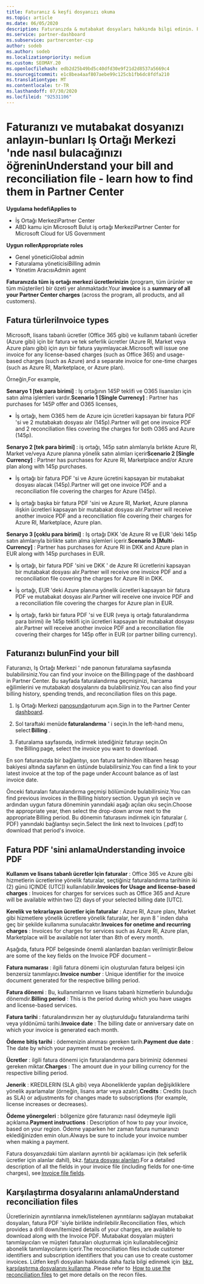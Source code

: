 ```yaml
---
title: Faturanız & keşfi dosyanızı okuma
ms.topic: article
ms.date: 06/05/2020
description: Faturanızda & mutabakat dosyaları hakkında bilgi edinin. Faturanızda, bu aylık dönem için program, ürün ve müşteriler genelinde Iş Ortağı Merkezi ücretleri gösterilmektedir.
ms.service: partner-dashboard
ms.subservice: partnercenter-csp
author: sodeb
ms.author: sodeb
ms.localizationpriority: medium
ms.custom: SEOMAY.20
ms.openlocfilehash: edb2d25b49bd5c40dfd30e9f21d2d8537a5669c4
ms.sourcegitcommit: e1c8bea4aaf807aebe99c125cb1fb6dc8fdfa210
ms.translationtype: MT
ms.contentlocale: tr-TR
ms.lasthandoff: 07/30/2020
ms.locfileid: "92531106"
---
```

# <a name="understand-your-bill-and-reconciliation-file---learn-how-to-find-them-in-partner-center"></a><span data-ttu-id="4beb6-104">Faturanızı ve mutabakat dosyanızı anlayın-bunları Iş Ortağı Merkezi 'nde nasıl bulacağınızı öğrenin</span><span class="sxs-lookup"><span data-stu-id="4beb6-104">Understand your bill and reconciliation file - learn how to find them in Partner Center</span></span>

<span data-ttu-id="4beb6-105">**Uygulama hedefi**</span><span class="sxs-lookup"><span data-stu-id="4beb6-105">**Applies to**</span></span>

- <span data-ttu-id="4beb6-106">İş Ortağı Merkezi</span><span class="sxs-lookup"><span data-stu-id="4beb6-106">Partner Center</span></span>
- <span data-ttu-id="4beb6-107">ABD kamu için Microsoft Bulut iş ortağı Merkezi</span><span class="sxs-lookup"><span data-stu-id="4beb6-107">Partner Center for Microsoft Cloud for US Government</span></span>

<span data-ttu-id="4beb6-108">**Uygun roller**</span><span class="sxs-lookup"><span data-stu-id="4beb6-108">**Appropriate roles**</span></span>

- <span data-ttu-id="4beb6-109">Genel yönetici</span><span class="sxs-lookup"><span data-stu-id="4beb6-109">Global admin</span></span>
- <span data-ttu-id="4beb6-110">Faturalama yöneticisi</span><span class="sxs-lookup"><span data-stu-id="4beb6-110">Billing admin</span></span>
- <span data-ttu-id="4beb6-111">Yönetim Aracısı</span><span class="sxs-lookup"><span data-stu-id="4beb6-111">Admin agent</span></span>


<span data-ttu-id="4beb6-112">**Faturanızda** **tüm iş ortağı merkezi ücretlerinizin** (program, tüm ürünler ve tüm müşteriler) bir özeti yer alınmaktadır.</span><span class="sxs-lookup"><span data-stu-id="4beb6-112">Your **invoice** is a **summary of all your Partner Center charges** (across the program, all products, and all customers).</span></span> 

## <a name="invoice-types"></a><span data-ttu-id="4beb6-113">Fatura türleri</span><span class="sxs-lookup"><span data-stu-id="4beb6-113">Invoice types</span></span>

<span data-ttu-id="4beb6-114">Microsoft, lisans tabanlı ücretler (Office 365 gibi) ve kullanım tabanlı ücretler (Azure gibi) için bir fatura ve tek seferlik ücretler (Azure RI, Market veya Azure planı gibi) için ayrı bir fatura yayımlayacak.</span><span class="sxs-lookup"><span data-stu-id="4beb6-114">Microsoft will issue one invoice for any license-based charges (such as Office 365) and usage-based charges (such as Azure) and a separate invoice for one-time charges (such as Azure RI, Marketplace, or Azure plan).</span></span>

<span data-ttu-id="4beb6-115">Örneğin,</span><span class="sxs-lookup"><span data-stu-id="4beb6-115">For example,</span></span>  

<span data-ttu-id="4beb6-116">**Senaryo 1 [tek para birimi]** : Iş ortağının 145P teklifi ve O365 lisansları için satın alma işlemleri vardır.</span><span class="sxs-lookup"><span data-stu-id="4beb6-116">**Scenario 1 [Single Currency]** : Partner has purchases for 145P offer and O365 licenses,</span></span>  

- <span data-ttu-id="4beb6-117">İş ortağı, hem O365 hem de Azure için ücretleri kapsayan bir fatura PDF 'si ve 2 mutabakatı dosyası alır (145p).</span><span class="sxs-lookup"><span data-stu-id="4beb6-117">Partner will get one invoice PDF and 2 reconciliation files covering the charges for both O365 and Azure (145p).</span></span>  

<span data-ttu-id="4beb6-118">**Senaryo 2 [tek para birimi]** : iş ortağı, 145p satın alımlarıyla bırlıkte Azure RI, Market ve/veya Azure planına yönelik satın alımları içerir</span><span class="sxs-lookup"><span data-stu-id="4beb6-118">**Scenario 2 [Single Currency]** : Partner has purchases for Azure RI, Marketplace and/or Azure plan along with 145p purchases.</span></span>

- <span data-ttu-id="4beb6-119">İş ortağı bir fatura PDF 'si ve Azure ücretini kapsayan bir mutabakat dosyası alacak (145p).</span><span class="sxs-lookup"><span data-stu-id="4beb6-119">Partner will get one invoice PDF and a reconciliation file covering the charges for Azure (145p).</span></span> 

- <span data-ttu-id="4beb6-120">İş ortağı başka bir fatura PDF 'sini ve Azure RI, Market, Azure planına ilişkin ücretleri kapsayan bir mutabakat dosyası alır.</span><span class="sxs-lookup"><span data-stu-id="4beb6-120">Partner will receive another invoice PDF and a reconciliation file covering their charges for Azure RI, Marketplace, Azure plan.</span></span> 

<span data-ttu-id="4beb6-121">**Senaryo 3 [çoklu para birimi]** : Iş ortağı DKK 'de Azure RI ve EUR 'deki 145p satın alımlarıyla birlikte satın alma işlemleri içerir.</span><span class="sxs-lookup"><span data-stu-id="4beb6-121">**Scenario 3 [Multi-Currency]** : Partner has purchases for Azure RI in DKK and Azure plan in EUR along with 145p purchases in EUR.</span></span>

- <span data-ttu-id="4beb6-122">İş ortağı, bir fatura PDF 'sini ve DKK ' de Azure RI ücretlerini kapsayan bir mutabakat dosyası alır.</span><span class="sxs-lookup"><span data-stu-id="4beb6-122">Partner will receive one invoice PDF and a reconciliation file covering the charges for Azure RI in DKK.</span></span> 

- <span data-ttu-id="4beb6-123">İş ortağı, EUR 'deki Azure planına yönelik ücretleri kapsayan bir fatura PDF ve mutabakat dosyası alır.</span><span class="sxs-lookup"><span data-stu-id="4beb6-123">Partner will receive one invoice PDF and a reconciliation file covering the charges for Azure plan in EUR.</span></span> 

- <span data-ttu-id="4beb6-124">İş ortağı, farklı bir fatura PDF 'si ve EUR (veya iş ortağı faturalandırma para birimi) ile 145p teklifi için ücretleri kapsayan bir mutabakat dosyası alır.</span><span class="sxs-lookup"><span data-stu-id="4beb6-124">Partner will receive another invoice PDF and a reconciliation file covering their charges for 145p offer in EUR (or partner billing currency).</span></span> 

## <a name="find-your-bill"></a><span data-ttu-id="4beb6-125">Faturanızı bulun</span><span class="sxs-lookup"><span data-stu-id="4beb6-125">Find your bill</span></span> 

<span data-ttu-id="4beb6-126">Faturanızı, Iş Ortağı Merkezi ' nde panonun faturalama sayfasında bulabilirsiniz.</span><span class="sxs-lookup"><span data-stu-id="4beb6-126">You can find your invoice on the Billing page of the dashboard in Partner Center.</span></span> <span data-ttu-id="4beb6-127">Bu sayfada faturalandırma geçmişinizi, harcama eğilimlerini ve mutabakatı dosyalarını da bulabilirsiniz.</span><span class="sxs-lookup"><span data-stu-id="4beb6-127">You can also find your billing history, spending trends, and reconciliation files on this page.</span></span> 

1. <span data-ttu-id="4beb6-128">Iş Ortağı Merkezi [panosunda](https://partner.microsoft.com/dashboard/home)oturum açın.</span><span class="sxs-lookup"><span data-stu-id="4beb6-128">Sign in to the Partner Center [dashboard](https://partner.microsoft.com/dashboard/home).</span></span> 

2. <span data-ttu-id="4beb6-129">Sol taraftaki menüde **faturalandırma** ' i seçin.</span><span class="sxs-lookup"><span data-stu-id="4beb6-129">In the left-hand menu, select **Billing** .</span></span> 

3. <span data-ttu-id="4beb6-130">Faturalama sayfasında, indirmek istediğiniz faturayı seçin.</span><span class="sxs-lookup"><span data-stu-id="4beb6-130">On the Billing page, select the invoice you want to download.</span></span> 

<span data-ttu-id="4beb6-131">En son faturanızda bir bağlantıyı, son fatura tarihinden itibaren hesap bakiyesi altında sayfanın en üstünde bulabilirsiniz.</span><span class="sxs-lookup"><span data-stu-id="4beb6-131">You can find a link to your latest invoice at the top of the page under Account balance as of last invoice date.</span></span> 

<span data-ttu-id="4beb6-132">Önceki faturaları faturalandırma geçmişi bölümünde bulabilirsiniz.</span><span class="sxs-lookup"><span data-stu-id="4beb6-132">You can find previous invoices in the Billing history section.</span></span> <span data-ttu-id="4beb6-133">Uygun yılı seçin ve ardından uygun fatura döneminin yanındaki aşağı açılan oku seçin.</span><span class="sxs-lookup"><span data-stu-id="4beb6-133">Choose the appropriate year, then select the drop-down arrow next to the appropriate Billing period.</span></span> <span data-ttu-id="4beb6-134">Bu dönemin faturasını indirmek için faturalar (. PDF) yanındaki bağlantıyı seçin.</span><span class="sxs-lookup"><span data-stu-id="4beb6-134">Select the link next to Invoices (.pdf) to download that period's invoice.</span></span> 

## <a name="understanding-invoice-pdf"></a><span data-ttu-id="4beb6-135">Fatura PDF 'sini anlama</span><span class="sxs-lookup"><span data-stu-id="4beb6-135">Understanding invoice PDF</span></span> 

<span data-ttu-id="4beb6-136">**Kullanım ve lisans tabanlı ücretler Için faturalar** : Office 365 ve Azure gibi hizmetlerin ücretlerine yönelik faturalar, seçtiğiniz faturalandırma tarihinin iki (2) günü IÇINDE (UTC]) kullanılabilir.</span><span class="sxs-lookup"><span data-stu-id="4beb6-136">**Invoices for Usage and license-based charges** : Invoices for charges for services such as Office 365 and Azure will be available within two (2) days of your selected billing date [UTC].</span></span>  

<span data-ttu-id="4beb6-137">**Kerelik ve tekrarlayan ücretler için faturalar** : Azure RI, Azure planı, Market gibi hizmetlere yönelik ücretlere yönelik faturalar, her ayın 8 ' inden daha geç bir şekilde kullanıma sunulacaktır.</span><span class="sxs-lookup"><span data-stu-id="4beb6-137">**Invoices for onetime and recurring charges** : Invoices for charges for services such as Azure RI, Azure plan, Marketplace will be available not later than 8th of every month.</span></span>  

<span data-ttu-id="4beb6-138">Aşağıda, fatura PDF belgesinde önemli alanlardan bazıları verilmiştir:</span><span class="sxs-lookup"><span data-stu-id="4beb6-138">Below are some of the key fields on the Invoice PDF document –</span></span>

<span data-ttu-id="4beb6-139">**Fatura numarası** : ilgili fatura dönemi için oluşturulan fatura belgesi için benzersiz tanımlayıcı.</span><span class="sxs-lookup"><span data-stu-id="4beb6-139">**Invoice number** : Unique identifier for the invoice document generated for the respective billing period.</span></span> 

<span data-ttu-id="4beb6-140">**Fatura dönemi** : Bu, kullanımlarının ve lisans tabanlı hizmetlerin bulunduğu dönemdir.</span><span class="sxs-lookup"><span data-stu-id="4beb6-140">**Billing period** : This is the period during which you have usages and license-based services.</span></span> 

<span data-ttu-id="4beb6-141">**Fatura tarihi** : faturalandırınızın her ay oluşturulduğu faturalandırma tarihi veya yıldönümü tarihi.</span><span class="sxs-lookup"><span data-stu-id="4beb6-141">**Invoice date** : The billing date or anniversary date on which your invoice is generated each month.</span></span> 

<span data-ttu-id="4beb6-142">**Ödeme bitiş tarihi** : ödemenizin alınması gereken tarih.</span><span class="sxs-lookup"><span data-stu-id="4beb6-142">**Payment due date** : The date by which your payment must be received.</span></span> 

<span data-ttu-id="4beb6-143">**Ücretler** : ilgili fatura dönemi için faturalandırma para biriminiz ödenmesi gereken miktar.</span><span class="sxs-lookup"><span data-stu-id="4beb6-143">**Charges** : The amount due in your billing currency for the respective billing period.</span></span> 

<span data-ttu-id="4beb6-144">**Jenerik** : KREDILERIN (SLA gibi) veya Aboneliklerde yapılan değişikliklere yönelik ayarlamalar (örneğin, lisans artar veya azalır).</span><span class="sxs-lookup"><span data-stu-id="4beb6-144">**Credits** : Credits (such as SLA) or adjustments for changes made to subscriptions (for example, license increases or decreases).</span></span> 

<span data-ttu-id="4beb6-145">**Ödeme yönergeleri** : bölgenize göre faturanızı nasıl ödeymeyle ilgili açıklama.</span><span class="sxs-lookup"><span data-stu-id="4beb6-145">**Payment instructions** : Description of how to pay your invoice, based on your region.</span></span> <span data-ttu-id="4beb6-146">Ödeme yaparken her zaman fatura numaranızı eklediğinizden emin olun.</span><span class="sxs-lookup"><span data-stu-id="4beb6-146">Always be sure to include your invoice number when making a payment.</span></span> 

<span data-ttu-id="4beb6-147">Fatura dosyanızdaki tüm alanların ayrıntılı bir açıklaması için (tek seferlik ücretler için alanlar dahil), bkz. [fatura dosyası alanları](invoice-file.md).</span><span class="sxs-lookup"><span data-stu-id="4beb6-147">For a detailed description of all the fields in your invoice file (including fields for one-time charges), see [Invoice file fields](invoice-file.md).</span></span> 

## <a name="understand-reconciliation-files"></a><span data-ttu-id="4beb6-148">Karşılaştırma dosyalarını anlama</span><span class="sxs-lookup"><span data-stu-id="4beb6-148">Understand reconciliation files</span></span>

 <span data-ttu-id="4beb6-149">Ücretlerinizin ayrıntılarına inmek/listelenen ayrıntılarını sağlayan mutabakat dosyaları, fatura PDF 'siyle birlikte indirilebilir.</span><span class="sxs-lookup"><span data-stu-id="4beb6-149">Reconciliation files, which provides a drill down/itemized details of your charges, are available to download along with the Invoice PDF.</span></span> <span data-ttu-id="4beb6-150">Mutabakat dosyaları müşteri tanımlayıcıları ve müşteri faturaları oluşturmak için kullanabileceğiniz abonelik tanımlayıcılarını içerir.</span><span class="sxs-lookup"><span data-stu-id="4beb6-150">The reconciliation files include customer identifiers and subscription identifiers that you can use to create customer invoices.</span></span> <span data-ttu-id="4beb6-151">Lütfen keşfi dosyaları hakkında daha fazla bilgi edinmek için  [bkz. karşılaştırma dosyalarını kullanma](use-the-reconciliation-files.md) .</span><span class="sxs-lookup"><span data-stu-id="4beb6-151">Please refer to  [How to use the reconciliation files](use-the-reconciliation-files.md) to get more details on the recon files.</span></span> 
